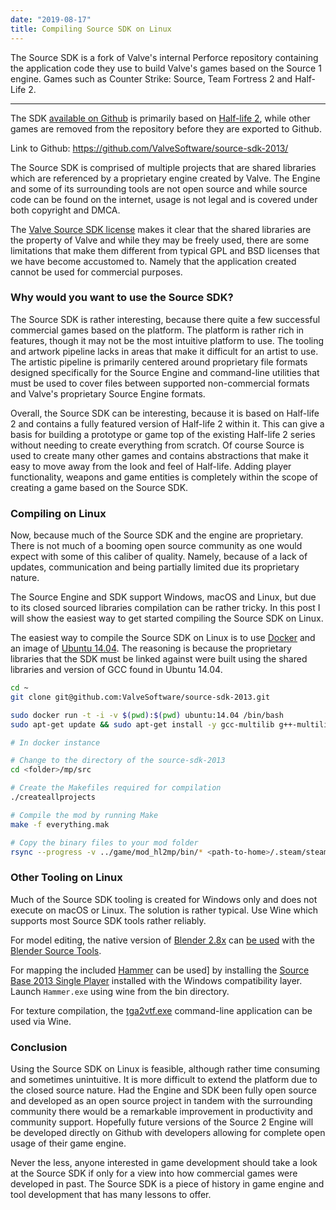 ```yaml
---
date: "2019-08-17"
title: Compiling Source SDK on Linux
---
```


The Source SDK is a fork of Valve's internal Perforce repository containing the application code they use to build Valve's games based on the Source 1 engine. Games such as Counter Strike: Source, Team Fortress 2 and Half-Life 2.

---

The SDK [available on Github](https://github.com/ValveSoftware/source-sdk-2013/) is primarily based on [Half-life 2](https://en.wikipedia.org/wiki/Half-Life_2), while other games are removed from the repository before they are exported to Github.

Link to Github: https://github.com/ValveSoftware/source-sdk-2013/

The Source SDK is comprised of multiple projects that are shared libraries which are referenced by a proprietary engine created by Valve. The Engine and some of its surrounding tools are not open source and while source code can be found on the internet, usage is not legal and is covered under both copyright and DMCA.

The [Valve Source SDK license](https://github.com/ValveSoftware/source-sdk-2013/blob/master/LICENSE) makes it clear that the shared libraries are the property of Valve and while they may be freely used, there are some limitations that make them different from typical GPL and BSD licenses that we have become accustomed to. Namely that the application created cannot be used for commercial purposes.

### Why would you want to use the Source SDK?

The Source SDK is rather interesting, because there quite a few successful commercial games based on the platform. The platform is rather rich in features, though it may not be the most intuitive platform to use. The tooling and artwork pipeline lacks in areas that make it difficult for an artist to use. The artistic pipeline is primarily centered around proprietary file formats designed specifically for the Source Engine and command-line utilities that must be used to cover files between supported non-commercial formats and Valve's proprietary Source Engine formats.

Overall, the Source SDK can be interesting, because it is based on Half-life 2 and contains a fully featured version of Half-life 2 within it. This can give a basis for building a prototype or game top of the existing Half-life 2 series without needing to create everything from scratch. Of course Source is used to create many other games and contains abstractions that make it easy to move away from the look and feel of Half-life. Adding player functionality, weapons and game entities is completely within the scope of creating a game based on the Source SDK.

### Compiling on Linux

Now, because much of the Source SDK and the engine are proprietary. There is not much of a booming open source community as one would expect with some of this caliber of quality. Namely, because of a lack of updates, communication and being partially limited due its proprietary nature.

The Source Engine and SDK support Windows, macOS and Linux, but due to its closed sourced libraries compilation can be rather tricky. In this post I will show the easiest way to get started compiling the Source SDK on Linux.

The easiest way to compile the Source SDK on Linux is to use [Docker](https://www.docker.com) and an image of [Ubuntu 14.04](http://releases.ubuntu.com/14.04/). The reasoning is because the proprietary libraries that the SDK must be linked against were built using the shared libraries and version of GCC found in Ubuntu 14.04.

```bash
cd ~
git clone git@github.com:ValveSoftware/source-sdk-2013.git

sudo docker run -t -i -v $(pwd):$(pwd) ubuntu:14.04 /bin/bash
sudo apt-get update && sudo apt-get install -y gcc-multilib g++-multilib build-essential rsync

# In docker instance

# Change to the directory of the source-sdk-2013
cd <folder>/mp/src

# Create the Makefiles required for compilation
./createallprojects

# Compile the mod by running Make
make -f everything.mak

# Copy the binary files to your mod folder
rsync --progress -v ../game/mod_hl2mp/bin/* <path-to-home>/.steam/steam/steamapps/sourcemods/my-source-mod/bin/
```

### Other Tooling on Linux

Much of the Source SDK tooling is created for Windows only and does not execute on macOS or Linux. The solution is rather typical. Use Wine which supports most Source SDK tools rather reliably.

For model editing, the native version of [Blender 2.8x](https://www.blender.org/download/) can [be used](https://developer.valvesoftware.com/wiki/Blender_Source_Tools) with the [Blender Source Tools](http://steamreview.org/BlenderSourceTools/).

For mapping the included [Hammer](https://developer.valvesoftware.com/wiki/Valve_Hammer_Editor) can be used] by installing the [Source Base 2013 Single Player](https://developer.valvesoftware.com/wiki/Source_SDK_2013) installed with the Windows compatibility layer. Launch `Hammer.exe` using wine from the bin directory.

For texture compilation, the [tga2vtf.exe]() command-line application can be used via Wine.

### Conclusion

Using the Source SDK on Linux is feasible, although rather time consuming and sometimes unintuitive. It is more difficult to extend the platform due to the closed source nature. Had the Engine and SDK been fully open source and developed as an open source project in tandem with the surrounding community there would be a remarkable improvement in productivity and community support. Hopefully future versions of the Source 2 Engine will be developed directly on Github with developers allowing for complete open usage of their game engine.

Never the less, anyone interested in game development should take a look at the Source SDK if only for a view into how commercial games were developed in past. The Source SDK is a piece of history in game engine and tool development that has many lessons to offer.
